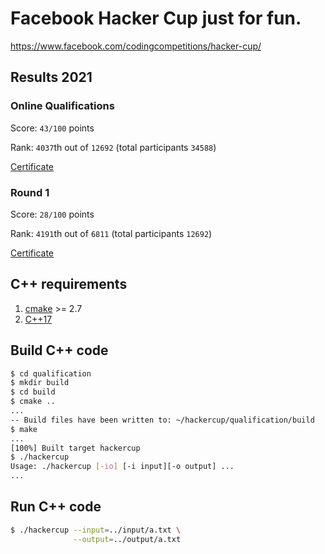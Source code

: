 # Facebook Hacker Cup just for fun.

https://www.facebook.com/codingcompetitions/hacker-cup/

## Results 2021

### Online Qualifications

Score: `43/100` points

Rank: `4037`th out of `12692` (total participants `34588`)

[Certificate](https://www.facebook.com/codingcompetitions/hacker-cup/2021/certificate/2945131779054766)

### Round 1

Score: `28/100` points

Rank: `4191`th out of `6811` (total participants `12692`)

[Certificate](https://www.facebook.com/codingcompetitions/hacker-cup/2021/certificate/2945131779054766)

## C++ requirements

1. [cmake](https://cmake.org/) >= 2.7
2. [C++17](https://en.wikipedia.org/wiki/C%2B%2B17)

## Build C++ code

```bash
$ cd qualification
$ mkdir build
$ cd build
$ cmake ..
...
-- Build files have been written to: ~/hackercup/qualification/build
$ make
...
[100%] Built target hackercup
$ ./hackercup
Usage: ./hackercup [-io] [-i input][-o output] ...
...
```

## Run C++ code


```bash
$ ./hackercup --input=../input/a.txt \
              --output=../output/a.txt
```